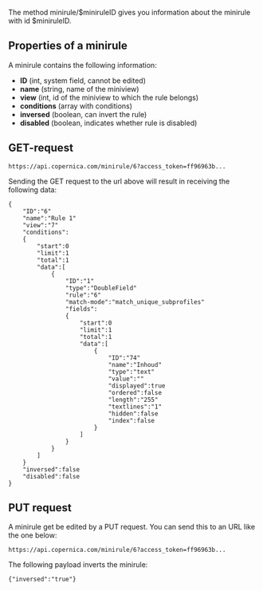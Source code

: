 The method minirule/\$miniruleID gives you information about the
minirule with id \$miniruleID.

Properties of a minirule
------------------------

A minirule contains the following information:

-   **ID** (int, system field, cannot be edited)
-   **name** (string, name of the miniview)
-   **view** (int, id of the miniview to which the rule belongs)
-   **conditions** (array with conditions)
-   **inversed** (boolean, can invert the rule)
-   **disabled** (boolean, indicates whether rule is disabled)

GET-request
-----------

~~~~ {.language-javascript}
https://api.copernica.com/minirule/6?access_token=ff96963b...
~~~~

Sending the GET request to the url above will result in receiving the
following data:

~~~~ {.language-javascript}
{
    "ID":"6"
    "name":"Rule 1"
    "view":"7"
    "conditions":
    {
        "start":0
        "limit":1
        "total":1
        "data":[
            {
                "ID":"1"
                "type":"DoubleField"
                "rule":"6"
                "match-mode":"match_unique_subprofiles"
                "fields":
                {
                    "start":0
                    "limit":1
                    "total":1
                    "data":[
                        {
                            "ID":"74"
                            "name":"Inhoud"
                            "type":"text"
                            "value":""
                            "displayed":true
                            "ordered":false
                            "length":"255"
                            "textlines":"1"
                            "hidden":false
                            "index":false
                        }
                    ]
                }
            }
        ]
    }
    "inversed":false
    "disabled":false
}
~~~~

PUT request
-----------

A minirule get be edited by a PUT request. You can send this to an URL
like the one below:

~~~~ {.language-javascript}
https://api.copernica.com/minirule/6?access_token=ff96963b...
~~~~

The following payload inverts the minirule:

~~~~ {.language-javascript}
{"inversed":"true"}
~~~~

